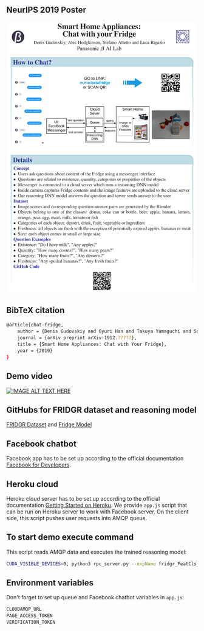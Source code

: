 ## NeurIPS 2019 Poster
<div align="center">
  <img src="poster.png" width="800px">
</div>

## BibTeX citation
```bash
@article{chat-fridge,
	author = {Denis Gudovskiy and Gyuri Han and Takuya Yamaguchi and Sotaro Tsukizawa},
	journal = {arXiv preprint arXiv:1912.?????},
	title = {Smart Home Appliances: Chat with Your Fridge},
	year = {2019}
}
```

## Demo video
[![IMAGE ALT TEXT HERE](https://img.youtube.com/vi/UkapMNcXlq8/0.jpg)](https://www.youtube.com/watch?v=UkapMNcXlq8)

## GitHubs for FRIDGR dataset and reasoning model
[FRIDGR Dataset](https://github.com/gudovskiy/fridge-dataset/) and [Fridge Model](https://github.com/gudovskiy/fridge-network)

## Facebook chatbot
Facebook app has to be set up according to the official documentation [Facebook for Developers](https://developers.facebook.com/docs/messenger-platform/).

## Heroku cloud
Heroku cloud server has to be set up according to the official documentation [Getting Started on Heroku](https://devcenter.heroku.com/start).
We provide `app.js` script that can be run on Heroku server to work with Facebook server. On the client side, this script pushes user requests into AMQP queue.

## To start demo execute command
This script reads AMQP data and executes the trained reasoning model:

```bash
CUDA_VISIBLE_DEVICES=0, python3 rpc_server.py --expName fridgr_FeatCls_EmbRandom_CfgArgs0 --gpus 0 --netLength 4 --restoreEpoch 25 --getPreds @configs/args_inference.txt
```

## Environment variables
Don't forget to set up queue and Facebook chatbot variables in `app.js`:
```bash
CLOUDAMQP_URL
PAGE_ACCESS_TOKEN
VERIFICATION_TOKEN
```
